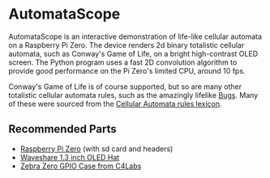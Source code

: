 # AutomataScope

AutomataScope is an interactive demonstration of life-like cellular automata on a Raspberry Pi Zero. The device renders 2d binary totalistic cellular automata, such as Conway's Game of Life, on a bright high-contrast OLED screen. The Python program uses a fast 2D convolution algorithm to provide good performance on the Pi Zero's limited CPU, around 10 fps.

Conway's Game of Life is of course supported, but so are many other totalistic cellular automata rules, such as the amazingly lifelike [Bugs](https://www.emis.de/journals/DMTCS/pdfpapers/dmAA0113.pdf). Many of these were sourced from the [Cellular Automata rules lexicon](http://psoup.math.wisc.edu/mcell/ca_rules.html).

## Recommended Parts

- [Raspberry Pi Zero](https://www.raspberrypi.org/products/raspberry-pi-zero-w/) (with sd card and headers)
- [Waveshare 1.3 inch OLED Hat](https://www.waveshare.com/1.3inch-oled-hat.htm)
- [Zebra Zero GPIO Case from C4Labs](https://www.c4labs.com/product/zebra-zero-case-raspberry-pi-zero-zero-w-color-and-upgrade-options/)
